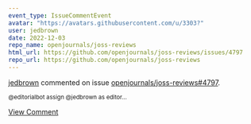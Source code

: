 ```yaml
---
event_type: IssueCommentEvent
avatar: "https://avatars.githubusercontent.com/u/3303?"
user: jedbrown
date: 2022-12-03
repo_name: openjournals/joss-reviews
html_url: https://github.com/openjournals/joss-reviews/issues/4797
repo_url: https://github.com/openjournals/joss-reviews
---
```


<a href='https://github.com/jedbrown' target='_blank'>jedbrown</a> commented on issue <a href='https://github.com/openjournals/joss-reviews/issues/4797' target='_blank'>openjournals/joss-reviews#4797</a>.

<small>@editorialbot assign @jedbrown as editor...</small>

<a href='https://github.com/openjournals/joss-reviews/issues/4797' target='_blank'>View Comment</a>